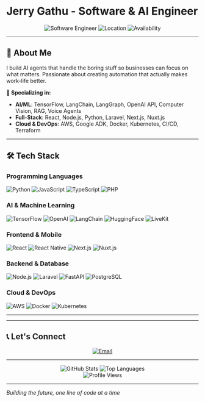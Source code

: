 # Jerry Gathu - Software & AI Engineer

<div align="center">
  <img src="https://img.shields.io/badge/Software%20Engineer-AI%20%7C%20ML-blue?style=for-the-badge&logo=python&logoColor=white" alt="Software Engineer">
  <img src="https://img.shields.io/badge/Location-Nairobi%2C%20Kenya-green?style=for-the-badge&logo=location&logoColor=white" alt="Location">
  <img src="https://img.shields.io/badge/Availability-Open%20to%20Opportunities-brightgreen?style=for-the-badge" alt="Availability">
</div>

---

## 👋 About Me

I build AI agents that handle the boring stuff so businesses can focus on what matters.
Passionate about creating automation that actually makes work-life better.

**🎯 Specializing in:**

- **AI/ML**: TensorFlow, LangChain, LangGraph, OpenAI API, Computer Vision, RAG, Voice Agents
- **Full-Stack**: React, Node.js, Python, Laravel, Next.js, Nuxt.js
- **Cloud & DevOps**: AWS, Google ADK, Docker, Kubernetes, CI/CD, Terraform

---

## 🛠️ Tech Stack

### Programming Languages

![Python](https://img.shields.io/badge/Python-3776AB?style=flat-square&logo=python&logoColor=white)
![JavaScript](https://img.shields.io/badge/JavaScript-F7DF1E?style=flat-square&logo=javascript&logoColor=black)
![TypeScript](https://img.shields.io/badge/TypeScript-007ACC?style=flat-square&logo=typescript&logoColor=white)
![PHP](https://img.shields.io/badge/PHP-777BB4?style=flat-square&logo=php&logoColor=white)

### AI & Machine Learning

![TensorFlow](https://img.shields.io/badge/TensorFlow-FF6F00?style=flat-square&logo=tensorflow&logoColor=white)
![OpenAI](https://img.shields.io/badge/OpenAI-412991?style=flat-square&logo=openai&logoColor=white)
![LangChain](https://img.shields.io/badge/LangChain-1C3C3C?style=flat-square&logo=langchain&logoColor=white)
![HuggingFace](https://img.shields.io/badge/%F0%9F%A4%97_Hugging_Face-FFD21E?style=flat-square&logo=huggingface&logoColor=black)
![LiveKit](https://img.shields.io/badge/LiveKit-00599C?style=flat-square&logo=livekit&logoColor=white)

### Frontend & Mobile

![React](https://img.shields.io/badge/React-20232A?style=flat-square&logo=react&logoColor=61DAFB)
![React Native](https://img.shields.io/badge/React_Native-20232A?style=flat-square&logo=react&logoColor=61DAFB)
![Next.js](https://img.shields.io/badge/Next.js-000000?style=flat-square&logo=next.js&logoColor=white)
![Nuxt.js](https://img.shields.io/badge/Nuxt.js-00DC82?style=flat-square&logo=nuxt.js&logoColor=white)

### Backend & Database

![Node.js](https://img.shields.io/badge/Node.js-43853D?style=flat-square&logo=node.js&logoColor=white)
![Laravel](https://img.shields.io/badge/Laravel-FF2D20?style=flat-square&logo=laravel&logoColor=white)
![FastAPI](https://img.shields.io/badge/FastAPI-009688?style=flat-square&logo=fastapi&logoColor=white)
![PostgreSQL](https://img.shields.io/badge/PostgreSQL-316192?style=flat-square&logo=postgresql&logoColor=white)

### Cloud & DevOps

![AWS](https://img.shields.io/badge/AWS-232F3E?style=flat-square&logo=amazon-aws&logoColor=white)
![Docker](https://img.shields.io/badge/Docker-2496ED?style=flat-square&logo=docker&logoColor=white)
![Kubernetes](https://img.shields.io/badge/Kubernetes-326CE5?style=flat-square&logo=kubernetes&logoColor=white)

---

---

## 📞 Let's Connect

<div align="center">
  <a href="mailto:jjgathu17@gmail.com">
    <img src="https://img.shields.io/badge/Email-jjgathu17@gmail.com-blue?style=for-the-badge&logo=gmail&logoColor=white" alt="Email">
  </a>
</div>

---

<div align="center">
  <img src="https://github-readme-stats.vercel.app/api?username=Gathu17&show_icons=true&theme=radical&hide_border=true" alt="GitHub Stats">
  <img src="https://github-readme-stats.vercel.app/api/top-langs/?username=Gathu17&layout=compact&theme=radical&hide_border=true" alt="Top Languages">
</div>

<div align="center">
  <img src="https://komarev.com/ghpvc/?username=Gathu17&color=blue&style=for-the-badge" alt="Profile Views">
</div>

---

_Building the future, one line of code at a time_ 
